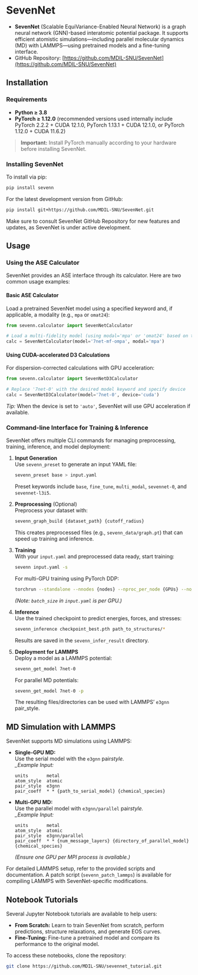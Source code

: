 # SevenNet

- **SevenNet** (Scalable EquiVariance-Enabled Neural Network) is a graph neural network (GNN)-based interatomic potential package. It supports efficient atomistic simulations—including parallel molecular dynamics (MD) with LAMMPS—using pretrained models and a fine-tuning interface.
- GitHub Repository: [https://github.com/MDIL-SNU/SevenNet](https://github.com/MDIL-SNU/SevenNet)

## Installation

### Requirements

- **Python ≥ 3.8**
- **PyTorch ≥ 1.12.0** (recommended versions used internally include PyTorch 2.2.2 + CUDA 12.1.0, PyTorch 1.13.1 + CUDA 12.1.0, or PyTorch 1.12.0 + CUDA 11.6.2)

> **Important:** Install PyTorch manually according to your hardware before installing SevenNet.

### Installing SevenNet

To install via pip:

```bash
pip install sevenn
```

For the latest development version from GitHub:

```bash
pip install git+https://github.com/MDIL-SNU/SevenNet.git
```

Make sure to consult SevenNet GitHub Repository for new features and updates, as SevenNet is under active development.

## Usage

### Using the ASE Calculator

SevenNet provides an ASE interface through its calculator. Here are two common usage examples:

#### Basic ASE Calculator

Load a pretrained SevenNet model using a specified keyword and, if applicable, a modality (e.g., `mpa` or `omat24`):

```python
from sevenn.calculator import SevenNetCalculator

# Load a multi-fidelity model (using modal='mpa' or 'omat24' based on training DFT settings)
calc = SevenNetCalculator(model='7net-mf-ompa', modal='mpa')
```

#### Using CUDA-accelerated D3 Calculations

For dispersion-corrected calculations with GPU acceleration:

```python
from sevenn.calculator import SevenNetD3Calculator

# Replace '7net-0' with the desired model keyword and specify device
calc = SevenNetD3Calculator(model='7net-0', device='cuda')
```

_Tip:_ When the device is set to `'auto'`, SevenNet will use GPU acceleration if available.

### Command-line Interface for Training & Inference

SevenNet offers multiple CLI commands for managing preprocessing, training, inference, and model deployment:

1. **Input Generation**  
   Use `sevenn_preset` to generate an input YAML file:

   ```bash
   sevenn_preset base > input.yaml
   ```

   Preset keywords include `base`, `fine_tune`, `multi_modal`, `sevennet-0`, and `sevennet-l3i5`.

2. **Preprocessing** (Optional)  
   Preprocess your dataset with:

   ```bash
   sevenn_graph_build {dataset_path} {cutoff_radius}
   ```

   This creates preprocessed files (e.g., `sevenn_data/graph.pt`) that can speed up training and inference.

3. **Training**  
   With your `input.yaml` and preprocessed data ready, start training:

   ```bash
   sevenn input.yaml -s
   ```

   For multi-GPU training using PyTorch DDP:

   ```bash
   torchrun --standalone --nnodes {nodes} --nproc_per_node {GPUs} --no_python sevenn input.yaml -d
   ```

   _(Note: `batch_size` in `input.yaml` is per GPU.)_

4. **Inference**  
   Use the trained checkpoint to predict energies, forces, and stresses:

   ```bash
   sevenn_inference checkpoint_best.pth path_to_structures/*
   ```

   Results are saved in the `sevenn_infer_result` directory.

5. **Deployment for LAMMPS**  
   Deploy a model as a LAMMPS potential:
   ```bash
   sevenn_get_model 7net-0
   ```
   For parallel MD potentials:
   ```bash
   sevenn_get_model 7net-0 -p
   ```
   The resulting files/directories can be used with LAMMPS’ `e3gnn` pair_style.

## MD Simulation with LAMMPS

SevenNet supports MD simulations using LAMMPS:

- **Single-GPU MD:**  
  Use the serial model with the `e3gnn` pair*style.  
  \_Example Input:*

  ```
  units       metal
  atom_style  atomic
  pair_style  e3gnn
  pair_coeff  * * {path_to_serial_model} {chemical_species}
  ```

- **Multi-GPU MD:**  
  Use the parallel model with `e3gnn/parallel` pair*style.  
  \_Example Input:*
  ```
  units       metal
  atom_style  atomic
  pair_style  e3gnn/parallel
  pair_coeff  * * {num_message_layers} {directory_of_parallel_model} {chemical_species}
  ```
  _(Ensure one GPU per MPI process is available.)_

For detailed LAMMPS setup, refer to the provided scripts and documentation. A patch script (`sevenn_patch_lammps`) is available for compiling LAMMPS with SevenNet-specific modifications.

## Notebook Tutorials

Several Jupyter Notebook tutorials are available to help users:

- **From Scratch:** Learn to train SevenNet from scratch, perform predictions, structure relaxations, and generate EOS curves.
- **Fine-Tuning:** Fine-tune a pretrained model and compare its performance to the original model.

To access these notebooks, clone the repository:

```bash
git clone https://github.com/MDIL-SNU/sevennet_tutorial.git
```
